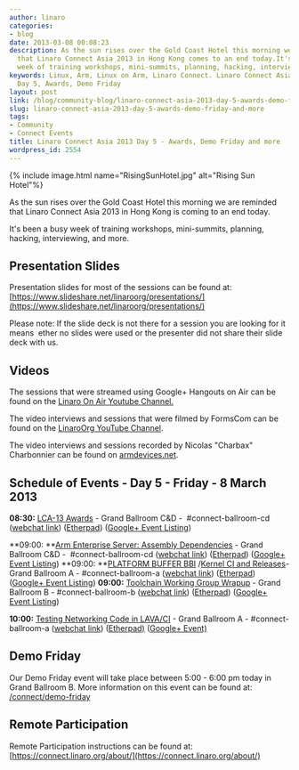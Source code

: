 ```yaml
---
author: linaro
categories:
- blog
date: 2013-03-08 00:08:23
description: As the sun rises over the Gold Coast Hotel this morning we are reminded
  that Linaro Connect Asia 2013 in Hong Kong comes to an end today.It's been a busy
  week of training workshops, mini-summits, planning, hacking, interviewing, and more.
keywords: Linux, Arm, Linux on Arm, Linaro Connect. Linaro Connect Asia 2013, LCA13,
  Day 5, Awards, Demo Friday
layout: post
link: /blog/community-blog/linaro-connect-asia-2013-day-5-awards-demo-friday-and-more/
slug: linaro-connect-asia-2013-day-5-awards-demo-friday-and-more
tags:
- Community
- Connect Events
title: Linaro Connect Asia 2013 Day 5 - Awards, Demo Friday and more
wordpress_id: 2554
---
```


{% include image.html name="RisingSunHotel.jpg" alt="Rising Sun Hotel"%}

As the sun rises over the Gold Coast Hotel this morning we are reminded that Linaro Connect Asia 2013 in Hong Kong is coming to an end today.

It's been a busy week of training workshops, mini-summits, planning, hacking, interviewing, and more.


## Presentation Slides


Presentation slides for most of the sessions can be found at: [https://www.slideshare.net/linaroorg/presentations/](https://www.slideshare.net/linaroorg/presentations/)

Please note: If the slide deck is not there for a session you are looking for it means  ether no slides were used or the presenter did not share their slide deck with us.


## Videos


The sessions that were streamed using Google+ Hangouts on Air can be found on the [Linaro On Air Youtube Channel.](http://www.youtube.com/user/LinaroOnAir)

The video interviews and sessions that were filmed by FormsCom can be found on the [LinaroOrg YouTube Channel](/blog).

The video interviews and sessions recorded by Nicolas "Charbax" Charbonnier can be found on [armdevices.net]().


## Schedule of Events - Day 5 - Friday - 8 March 2013


**08:30:** [LCA-13 Awards](http://lca-13.zerista.com/event/member/72406) - Grand Ballroom C&D -  #connect-ballroom-cd ([webchat link](http://bit.ly/ZEmR2C)) ([Etherpad](http://pad.linaro.org/LCA-13-Awards)) ([Google+ Event Listing](https://plus.google.com/events/ct4jasvd012f89ua3khav32b118))

**09:00: **[Arm Enterprise Server: Assembly Dependencies](http://lca-13.zerista.com/event/member/72370) - Grand Ballroom C&D -  #connect-ballroom-cd ([webchat link](http://bit.ly/ZEmR2C)) ([Etherpad](http://pad.linaro.org/Arm-Enterprise-Server-Assembly-Dependencies)) ([Google+ Event Listing](https://plus.google.com/events/ch5tsqm0s8g4nin5gvvilnkr5os))
**09:00: **[PLATFORM BUFFER BBI](http://lca-13.zerista.com/event/member/72378) /[Kernel CI and Releases](http://lca-13.zerista.com/event/member/72351)- Grand Ballroom A - #connect-ballroom-a ([webchat link](http://bit.ly/1459EAx)) ([Etherpad](http://pad.linaro.org/PLATFORM-BUFFER-BBI-Kernel-CI-and-Releases)) ([Google+ Event Listing](https://plus.google.com/events/cujj99sfv9unscelpjfui67e170))
**09:00:** [Toolchain Working Group Wrapup](http://lca-13.zerista.com/event/member/72373) - Grand Ballroom B - #connect-ballroom-b ([webchat link](http://bit.ly/12easrG)) ([Etherpad](http://pad.linaro.org/Toolchain-Working-Group-Wrapup)) ([Google+ Event Listing](https://plus.google.com/events/c05ilfajtisg558d2nbdqas0fhg))

**10:00:** [Testing Networking Code in LAVA/CI](http://lca-13.zerista.com/event/member/72458) - Grand Ballroom A - #connect-ballroom-a ([webchat link](http://bit.ly/1459EAx)) ([Etherpad)](http://pad.linaro.org/Testing-Networking-Code-in-LAVA-CI) ([Google+ Event)](https://plus.google.com/events/cibu4hifa8c18q5dujd3dlsdit8)


## Demo Friday


Our Demo Friday event will take place between 5:00 - 6:00 pm today in Grand Ballroom B. More information on this event can be found at: [/connect/demo-friday](/blog/demo-friday-at-linaro-connect-q1-12-to-show-the-latest-linux-developments-on-arm/)


## Remote Participation


Remote Participation instructions can be found at: [https://connect.linaro.org/about/](https://connect.linaro.org/about/)